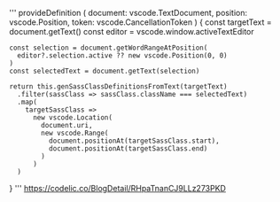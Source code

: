 '''
 provideDefinition (
    document: vscode.TextDocument,
    position: vscode.Position,
    token: vscode.CancellationToken
  ) {
    const targetText = document.getText()
    const editor = vscode.window.activeTextEditor
 
    const selection = document.getWordRangeAtPosition(
      editor?.selection.active ?? new vscode.Position(0, 0)
    )
    const selectedText = document.getText(selection)
 
    return this.genSassClassDefinitionsFromText(targetText)
      .filter(sassClass => sassClass.className === selectedText)
      .map(
        targetSassClass =>
          new vscode.Location(
            document.uri,
            new vscode.Range(
              document.positionAt(targetSassClass.start),
              document.positionAt(targetSassClass.end)
            )
          )
      )
  }
'''
  https://codelic.co/BlogDetail/RHpaTnanCJ9LLz273PKD